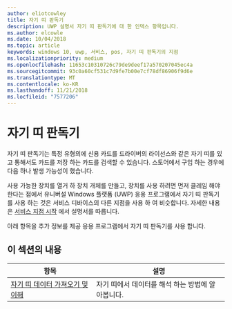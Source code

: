 ```yaml
---
author: eliotcowley
title: 자기 띠 판독기
description: UWP 설명서 자기 띠 판독기에 대 한 인덱스 항목입니다.
ms.author: elcowle
ms.date: 10/04/2018
ms.topic: article
keywords: windows 10, uwp, 서비스, pos, 자기 띠 판독기의 지점
ms.localizationpriority: medium
ms.openlocfilehash: 11653c10310726c79de9deef17a570207045ec4a
ms.sourcegitcommit: 93c0a60cf531c7d9fe7b00e7cf78df86906f9d6e
ms.translationtype: MT
ms.contentlocale: ko-KR
ms.lasthandoff: 11/21/2018
ms.locfileid: "7577206"
---
```

# <a name="magnetic-stripe-reader"></a>자기 띠 판독기

자기 띠 판독기는 특정 유형의에 신용 카드를 드라이버의 라이선스와 같은 자기 띠를 있고 통해서도 카드를 저장 하는 카드를 검색할 수 있습니다. 스토어에서 구입 하는 경우에 다음 하나 발생 가능성이 했습니다.

사용 가능한 장치를 열거 하 장치 개체를 만들고, 장치를 사용 하려면 먼저 클레임 해야 한다는 점에서 유니버설 Windows 플랫폼 (UWP) 응용 프로그램에서 자기 띠 판독기를 사용 하는 것은 서비스 디바이스의 다른 지점을 사용 하 여 비슷합니다. 자세한 내용은 [서비스 지점 시작](pos-basics.md) 에서 설명서를 따릅니다.

아래 항목을 추가 정보를 제공 응용 프로그램에서 자기 띠 판독기를 사용 합니다.

## <a name="in-this-section"></a>이 섹션의 내용

| 항목 | 설명 |
|-------|-------------|
| [자기 띠 데이터 가져오기 및 이해](../devices-sensors/pos-magnetic-stripe-reader-data.md) | 자기 띠에서 데이터를 해석 하는 방법에 알아봅니다. |